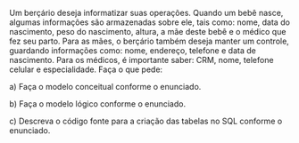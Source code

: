 Um berçário deseja informatizar suas operações.
Quando um bebê nasce, algumas informações são armazenadas sobre ele, tais como:
nome, data do nascimento, peso do nascimento, altura, a mãe deste bebê e o médico que fez seu parto.
Para as mães, o berçário também deseja manter um controle, guardando informações como:
nome, endereço, telefone e data de nascimento.
Para os médicos, é importante saber:
CRM, nome, telefone celular e especialidade.
Faça o que pede:

a) Faça o modelo conceitual conforme o enunciado.

b) Faça o modelo lógico conforme o enunciado.

c) Descreva o código fonte para a criação das tabelas no SQL conforme o enunciado.
